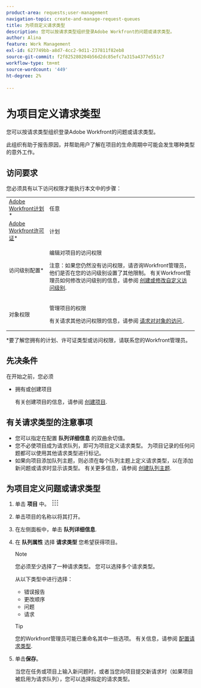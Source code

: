 ```yaml
---
product-area: requests;user-management
navigation-topic: create-and-manage-request-queues
title: 为项目定义请求类型
description: 您可以按请求类型组织登录Adobe Workfront的问题或请求类型。
author: Alina
feature: Work Management
exl-id: 627749bb-a8d7-4cc2-9d11-237811f82eb8
source-git-commit: f2f825280204b56d2dc85efc7a315a4377e551c7
workflow-type: tm+mt
source-wordcount: '449'
ht-degree: 2%

---
```


# 为项目定义请求类型

您可以按请求类型组织登录Adobe Workfront的问题或请求类型。

此组织有助于报告原因，并帮助用户了解在项目的生命周期中可能会发生哪种类型的意外工作。

## 访问要求

您必须具有以下访问权限才能执行本文中的步骤：

<table style="table-layout:auto"> 
 <col> 
 <col> 
 <tbody> 
  <tr> 
   <td role="rowheader"><a href="https://www.workfront.com/plans" target="_blank">Adobe Workfront计划</a>*</td> 
   <td> <p>任意</p> </td> 
  </tr> 
  <tr> 
   <td role="rowheader"><a href="https://one.workfront.com/s/document-item?bundleId=the-new-workfront-experience&amp;topicId=Content%2FAdministration_and_Setup%2FAdd_users%2FAccess_levels_and_object_permissions%2Fwf-licenses.html&amp;_LANG=en" target="_blank">Adobe Workfront许可证</a>*</td> 
   <td> <p>计划 </p> </td> 
  </tr> 
  <tr> 
   <td role="rowheader">访问级别配置*</td> 
   <td> <p>编辑对项目的访问权限</p> <p>注意：如果您仍然没有访问权限，请咨询Workfront管理员，他们是否在您的访问级别设置了其他限制。 有关Workfront管理员如何修改访问级别的信息，请参阅 <a href="../../../administration-and-setup/add-users/configure-and-grant-access/create-modify-access-levels.md" class="MCXref xref">创建或修改自定义访问级别</a>.</p> </td> 
  </tr> 
  <tr> 
   <td role="rowheader">对象权限</td> 
   <td> <p>管理项目的权限</p> <p>有关请求其他访问权限的信息，请参阅 <a href="../../../workfront-basics/grant-and-request-access-to-objects/request-access.md" class="MCXref xref">请求对对象的访问 </a>.</p> </td> 
  </tr> 
 </tbody> 
</table>

&#42;要了解您拥有的计划、许可证类型或访问权限，请联系您的Workfront管理员。

## 先决条件

在开始之前，您必须

* 拥有或创建项目

   有关创建项目的信息，请参阅 [创建项目](../../../manage-work/projects/create-projects/create-project.md).

## 有关请求类型的注意事项

* 您可以指定在配置 **队列详细信息** 的双曲余切值。
* 您不必使项目成为请求队列，即可为项目定义请求类型。 为项目记录的任何问题都可以使用其他请求类型进行标记。
* 如果向项目添加队列主题，则必须在每个队列主题上定义请求类型，以在添加新问题或请求时显示该类型。 有关更多信息，请参阅 [创建队列主题](../../../manage-work/requests/create-and-manage-request-queues/create-queue-topics.md).

## 为项目定义问题或请求类型

1. 单击 **项目** 中。 ![](assets/main-menu-icon.png)

1. 单击项目的名称以将其打开。
1. 在左侧面板中，单击 **队列详细信息**.
1. 在 **队列属性** 选择 **请求类型** 您希望获得项目。

   >[!NOTE]
   >
   >您必须至少选择了一种请求类型。 您可以选择多个请求类型。

   从以下类型中进行选择：

   * 错误报告
   * 更改顺序
   * 问题
   * 请求

   >[!TIP]
   >
   >您的Workfront管理员可能已重命名其中一些选项。 有关信息，请参阅 [配置请求类型](../../../administration-and-setup/set-up-workfront/configure-system-defaults/configure-request-types.md).

1. 单击&#x200B;**保存**。

   当您在任务或项目上输入新问题时，或者当您向项目提交新请求时（如果项目被启用为请求队列），您可以选择指定的请求类型。

